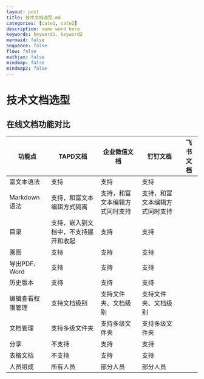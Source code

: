 ```yaml
---
layout: post
title: 技术文档选型.md
categories: [cate1, cate2]
description: some word here
keywords: keyword1, keyword2
mermaid: false
sequence: false
flow: false
mathjax: false
mindmap: false
mindmap2: false
---
```

# 技术文档选型

## **在线文档功能对比**

| **功能点**    | **TAPD文档**         | **企业微信文档**      | **钉钉文档**        | 飞书文档 |
|------------|--------------------|-----------------|-----------------|------|
| 富文本语法      | 支持                 | 支持              | 支持              |      |
| Markdown语法 | 支持，和富文本编辑方式隔离      | 支持，和富文本编辑方式同时支持 | 支持，和富文本编辑方式同时支持 |      |
| 目录         | 支持，嵌入到文档中，不支持展开和收起 | 支持              | 支持              |      |
| 画图         | 支持                 | 支持              | 支持              |      |
| 导出PDF、Word | 支持                 | 支持              | 支持              |      |
| 历史版本       | 支持                 | 支持              | 支持              |      |
| 编辑查看权限管理   | 支持文档级别             | 支持文件夹、文档级别      | 支持文件夹、文档级别      |      |
| 文档管理       | 支持多级文件夹            | 支持多级文件夹         | 支持多级文件夹         |      |
| 分享         | 不支持                | 支持              | 支持              |      |
| 表格文档       | 不支持                | 支持              | 支持              |      |
| 人员组成       | 所有人员               | 部分人员            | 部分人员            |      |
